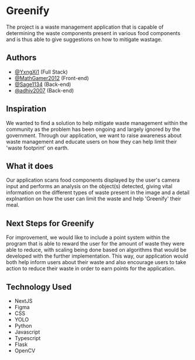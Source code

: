 
# Greenify

The project is a waste management application that is capable of determining the waste components present in various food components and is thus able to give suggestions on how to mitigate wastage. 

## Authors

- [@YxngXi1](https://github.com/YxngXi1) (Full Stack)
- [@MathGamer2012](https://github.com/MathGamer2012) (Front-end)
- [@Sage1134](https://github.com/Sage1134) (Back-end)
- [@adhiv2007](https://github.com/adhiv2007) (Back-end)

## Inspiration

We wanted to find a solution to help mitigate waste management within the community as the problem has been ongoing and largely ignored by the government. Through our application, we want to raise awareness about waste management and educate users on how they can help limit their 'waste footprint' on earth. 

## What it does

Our application scans food components displayed by the user's camera input and performs an analysis on the object(s) detected, giving vital information on the different types of waste present in the image and a detail explnantion on how the user can limit the waste and help 'Greenify' their meal.  

## Next Steps for Greenify

For improvement, we would like to include a point system within the program that is able to reward the user for the amount of waste they were able to reduce, with scaling being done based on algorithms that would be developed with the further implementation. This way, our application would both help inform users about their waste and also encourage users to take action to reduce their waste in order to earn points for the application.

## Technology Used

- NextJS
- Figma 
- CSS
- YOLO 
- Python 
- Javascript 
- Typescript
- Flask
- OpenCV



